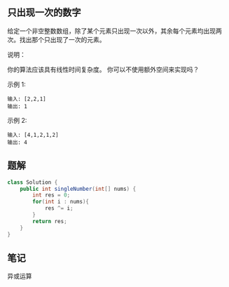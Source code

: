 
## 只出现一次的数字

给定一个非空整数数组，除了某个元素只出现一次以外，其余每个元素均出现两次。找出那个只出现了一次的元素。

说明：

你的算法应该具有线性时间复杂度。 你可以不使用额外空间来实现吗？

示例 1:

```
输入: [2,2,1]
输出: 1
```

示例 2:

```
输入: [4,1,2,1,2]
输出: 4
```


## 题解

```java
class Solution {
    public int singleNumber(int[] nums) {
        int res = 0;
        for(int i : nums){
            res ^= i;
        }     
        return res;
    }
}

```

## 笔记

异或运算
